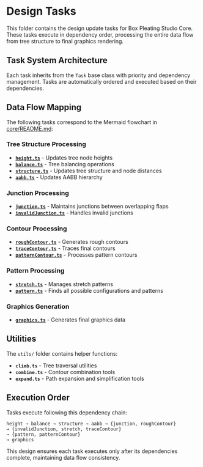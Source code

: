 # Design Tasks

This folder contains the design update tasks for Box Pleating Studio Core. These tasks execute in dependency order, processing the entire data flow from tree structure to final graphics rendering.

## Task System Architecture

Each task inherits from the `Task` base class with priority and dependency management. Tasks are automatically ordered and executed based on their dependencies.

## Data Flow Mapping

The following tasks correspond to the Mermaid flowchart in [core/README.md](../../README.md):

### Tree Structure Processing
- **[`height.ts`](height.ts)** - Updates tree node heights
- **[`balance.ts`](balance.ts)** - Tree balancing operations
- **[`structure.ts`](structure.ts)** - Updates tree structure and node distances
- **[`aabb.ts`](aabb.ts)** - Updates AABB hierarchy

### Junction Processing
- **[`junction.ts`](junction.ts)** - Maintains junctions between overlapping flaps
- **[`invalidJunction.ts`](invalidJunction.ts)** - Handles invalid junctions

### Contour Processing
- **[`roughContour.ts`](roughContour.ts)** - Generates rough contours
- **[`traceContour.ts`](traceContour.ts)** - Traces final contours
- **[`patternContour.ts`](patternContour.ts)** - Processes pattern contours

### Pattern Processing
- **[`stretch.ts`](stretch.ts)** - Manages stretch patterns
- **[`pattern.ts`](pattern.ts)** - Finds all possible configurations and patterns

### Graphics Generation
- **[`graphics.ts`](graphics.ts)** - Generates final graphics data

## Utilities

The `utils/` folder contains helper functions:
- **`climb.ts`** - Tree traversal utilities
- **`combine.ts`** - Contour combination tools  
- **`expand.ts`** - Path expansion and simplification tools

## Execution Order

Tasks execute following this dependency chain:
```
height → balance → structure → aabb → {junction, roughContour} 
→ {invalidJunction, stretch, traceContour} 
→ {pattern, patternContour} 
→ graphics
```

This design ensures each task executes only after its dependencies complete, maintaining data flow consistency.
